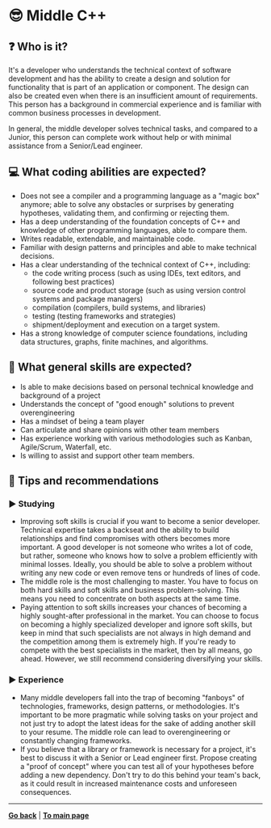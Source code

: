 # :sunglasses: Middle C++

## :question: Who is it?

It's a developer who understands the technical context of software development and has the ability to create a design and solution for functionality that is part of an application or component. The design can also be created even when there is an insufficient amount of requirements. This person has a background in commercial experience and is familiar with common business processes in development.

In general, the middle developer solves technical tasks, and compared to a Junior, this person can complete work without help or with minimal assistance from a Senior/Lead engineer.


## :computer: What coding abilities are expected?

- Does not see a compiler and a programming language as a "magic box" anymore; able to solve any obstacles or surprises by generating hypotheses, validating them, and confirming or rejecting them.
- Has a deep understanding of the foundation concepts of C++ and knowledge of other programming languages, able to compare them.
- Writes readable, extendable, and maintainable code.
- Familiar with design patterns and principles and able to make technical decisions.
- Has a clear understanding of the technical context of C++, including:
    - the code writing process (such as using IDEs, text editors, and following best practices)
    - source code and product storage (such as using version control systems and package managers)
    - compilation (compilers, build systems, and libraries)
    - testing (testing frameworks and strategies)
    - shipment/deployment and execution on a target system.
- Has a strong knowledge of computer science foundations, including data structures, graphs, finite machines, and algorithms.


## :bust_in_silhouette: What general skills are expected?

- Is able to make decisions based on personal technical knowledge and background of a project
- Understands the concept of "good enough" solutions to prevent overengineering
- Has a mindset of being a team player
- Can articulate and share opinions with other team members
- Has experience working with various methodologies such as Kanban, Agile/Scrum, Waterfall, etc.
- Is willing to assist and support other team members.


## :eyes: Tips and recommendations

### :arrow_forward: Studying

- Improving soft skills is crucial if you want to become a senior developer. Technical expertise takes a backseat and the ability to build relationships and find compromises with others becomes more important. A good developer is not someone who writes a lot of code, but rather, someone who knows how to solve a problem efficiently with minimal losses. Ideally, you should be able to solve a problem without writing any new code or even remove tens or hundreds of lines of code.
- The middle role is the most challenging to master. You have to focus on both hard skills and soft skills and business problem-solving. This means you need to concentrate on both aspects at the same time.
- Paying attention to soft skills increases your chances of becoming a highly sought-after professional in the market. You can choose to focus on becoming a highly specialized developer and ignore soft skills, but keep in mind that such specialists are not always in high demand and the competition among them is extremely high. If you're ready to compete with the best specialists in the market, then by all means, go ahead. However, we still recommend considering diversifying your skills.

### :arrow_forward: Experience

- Many middle developers fall into the trap of becoming "fanboys" of technologies, frameworks, design patterns, or methodologies. It's important to be more pragmatic while solving tasks on your project and not just try to adopt the latest ideas for the sake of adding another skill to your resume. The middle role can lead to overengineering or constantly changing frameworks.
- If you believe that a library or framework is necessary for a project, it's best to discuss it with a Senior or Lead engineer first. Propose creating a "proof of concept" where you can test all of your hypotheses before adding a new dependency. Don't try to do this behind your team's back, as it could result in increased maintenance costs and unforeseen consequences.

---

[**Go back**](Overview.md) | [**To main page**](../../README.md)